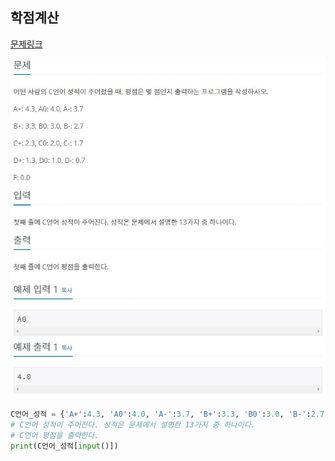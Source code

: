 ## 학점계산
[문제링크](https://www.acmicpc.net/problem/2754)

![학점계산](https://github.com/Parksemo/Parksemo/blob/master/image/%5BBOJ%5D%ED%95%99%EC%A0%90%EA%B3%84%EC%82%B0.JPG?raw=true)
<br>
```python
C언어_성적 = {'A+':4.3, 'A0':4.0, 'A-':3.7, 'B+':3.3, 'B0':3.0, 'B-':2.7, 'C+':2.3, 'C0':2.0, 'C-':1.7, 'D+':1.3, 'D0':1.0, 'D-':0.7, 'F':0.0}
# C언어 성적이 주어진다. 성적은 문제에서 설명한 13가지 중 하나이다.
# C언어 평점을 출력한다.
print(C언어_성적[input()])
```